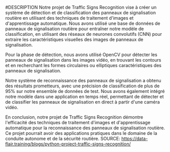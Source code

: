 #DESCRIPTION
Notre projet de Traffic Signs Recognition vise à créer un système de détection et de classification des panneaux de signalisation routière en utilisant des techniques de traitement d'images et d'apprentissage automatique. Nous avons utilisé une base de données de panneaux de signalisation routière pour entraîner notre modèle de classification, en utilisant des réseaux de neurones convolutifs (CNN) pour extraire les caractéristiques visuelles des images de panneaux de signalisation.

Pour la phase de détection, nous avons utilisé OpenCV pour détecter les panneaux de signalisation dans les images vidéo, en trouvant les contours et en recherchant les formes circulaires ou elliptiques caractéristiques des panneaux de signalisation.

Notre système de reconnaissance des panneaux de signalisation a obtenu des résultats prometteurs, avec une précision de classification de plus de 95% sur notre ensemble de données de test. Nous avons également intégré notre modèle dans une application en temps réel, permettant de détecter et de classifier les panneaux de signalisation en direct à partir d'une caméra vidéo.

En conclusion, notre projet de Traffic Signs Recognition démontre l'efficacité des techniques de traitement d'images et d'apprentissage automatique pour la reconnaissance des panneaux de signalisation routière. Ce projet pourrait avoir des applications pratiques dans le domaine de la conduite autonome et de la sécurité routière.
SOURCE: https://data-flair.training/blogs/python-project-traffic-signs-recognition/
